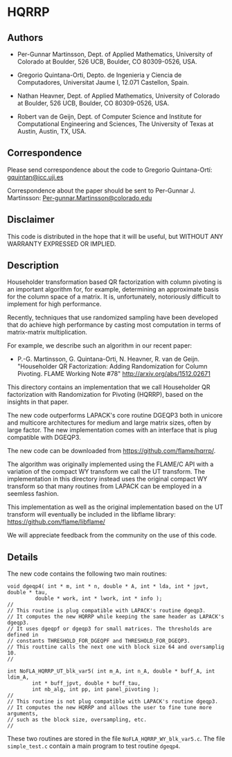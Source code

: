 # HQRRP

## Authors

* Per-Gunnar Martinsson,
  Dept. of Applied Mathematics,
  University of Colorado at Boulder,
  526 UCB, Boulder, CO 80309-0526, USA.

* Gregorio Quintana-Orti,
  Depto. de Ingenieria y Ciencia de Computadores,
  Universitat Jaume I,
  12.071 Castellon, Spain.

* Nathan Heavner,
  Dept. of Applied Mathematics,
  University of Colorado at Boulder,
  526 UCB, Boulder, CO 80309-0526, USA.

* Robert van de Geijn,
  Dept. of Computer Science and Institute for Computational Engineering and
  Sciences,
  The University of Texas at Austin,
  Austin, TX, USA.
  
## Correspondence

Please send correspondence about the code to 
Gregorio Quintana-Ortí: <gquintan@icc.uji.es>

Correspondence about the paper should be sent to
Per-Gunnar J. Martinsson: <Per-gunnar.Martinsson@colorado.edu>

## Disclaimer

This code is distributed in the hope that it will be useful, but
WITHOUT ANY WARRANTY EXPRESSED OR IMPLIED. 

## Description

Householder transformation based QR factorization with column pivoting is an 
important algorithm for, for example, determining an approximate basis for 
the column space of a matrix. It is, unfortunately, notoriously difficult to 
implement for high performance.

Recently, techniques that use randomized sampling have been developed that
do achieve high performance by casting most computation in terms of
matrix-matrix multiplication.

For example, we describe such an algorithm in our recent paper:

  * P.-G. Martinsson, G. Quintana-Orti, N. Heavner, R. van de Geijn.
    "Householder QR Factorization: Adding Randomization for Column Pivoting.
    FLAME Working Note #78" 
    http://arxiv.org/abs/1512.02671

This directory contains an implementation that we call Householder QR
factorization with Randomization for Pivoting (HQRRP), based on the insights 
in that paper.

The new code outperforms LAPACK's core routine DGEQP3 both in unicore and 
multicore architectures for medium and large matrix sizes, often by large 
factor. The new implementation comes with an interface that is plug 
compatible with DGEQP3. 

The new code can be downloaded from https://github.com/flame/hqrrp/.

The algorithm was originally implemented using the FLAME/C API with 
a variation of the compact WY transform we call the UT transform. The
implementation in this directory instead uses the original compact 
WY transform so that many routines from LAPACK can be employed in a 
seemless fashion.  

This implementation as well as the original implementation based on the UT
transform will eventually be included in the libflame library: 
https://github.com/flame/libflame/

We will appreciate feedback from the community on the use of this code.

## Details

The new code contains the following two main routines:

```
void dgeqp4( int * m, int * n, double * A, int * lda, int * jpvt, double * tau,
         double * work, int * lwork, int * info );
// 
// This routine is plug compatible with LAPACK's routine dgeqp3.
// It computes the new HQRRP while keeping the same header as LAPACK's dgeqp3.
// It uses dgeqpf or dgeqp3 for small matrices. The thresholds are defined in
// constants THRESHOLD_FOR_DGEQPF and THRESHOLD_FOR_DGEQP3.
// This routtine calls the next one with block size 64 and oversamplig 10.
//

int NoFLA_HQRRP_UT_blk_var5( int m_A, int n_A, double * buff_A, int ldim_A,
        int * buff_jpvt, double * buff_tau,
        int nb_alg, int pp, int panel_pivoting );
// 
// This routine is not plug compatible with LAPACK's routine dgeqp3.
// It computes the new HQRRP and allows the user to fine tune more arguments,
// such as the block size, oversampling, etc.
//
```

These two routines are stored in the file `NoFLA_HQRRP_WY_blk_var5.c`.
The file `simple_test.c` contain a main program to test routine `dgeqp4`.



